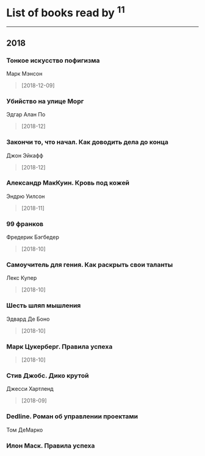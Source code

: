 # List of books read by [](https://plus.google.com/104289450206538776186)<sup>11</sup>
---

## 2018

### Тонкое искусство пофигизма
Марк Мэнсон
> [2018-12-09] 


### Убийство на улице Морг
Эдгар Алан По
> [2018-12] 


### Закончи то, что начал. Как доводить дела до конца
Джон Эйкафф
> [2018-12] 


### Александр МакКуин. Кровь под кожей
Эндрю Уилсон
> [2018-11] 


### 99 франков
Фредерик Бэгбедер
> [2018-10] 


### Самоучитель для гения. Как раскрыть свои таланты
Лекс Купер
> [2018-10] 


### Шесть шляп мышления
Эдвард Де Боно
> [2018-10] 


### Марк Цукерберг. Правила успеха
> [2018-10] 


### Стив Джобс. Дико крутой
Джесси Хартленд
> [2018-09] 


### Dedline. Роман об управлении проектами
Том ДеМарко


### Илон Маск. Правила успеха



